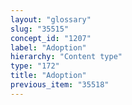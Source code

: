 ```yaml
---
layout: "glossary"
slug: "35515"
concept_id: "1207"
label: "Adoption"
hierarchy: "Content type"
type: "172"
title: "Adoption"
previous_item: "35518"
---
```


